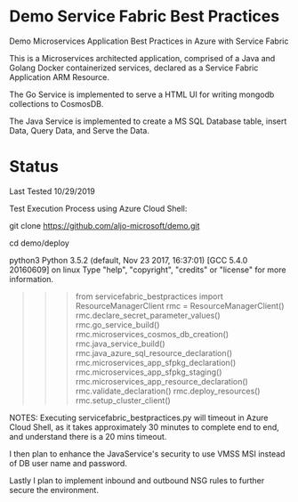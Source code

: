 # Demo Service Fabric Best Practices
Demo Microservices Application Best Practices in Azure with Service Fabric

This is a Microservices architected application, comprised of a Java and Golang Docker containerized services, declared as a Service Fabric Application ARM Resource.

The Go Service is implemented to serve a HTML UI for writing mongodb collections to CosmosDB.

The Java Service is implemented to create a MS SQL Database table, insert Data, Query Data, and Serve the Data.

# Status
Last Tested 10/29/2019

Test Execution Process using Azure Cloud Shell:

git clone https://github.com/aljo-microsoft/demo.git

cd demo/deploy

python3
Python 3.5.2 (default, Nov 23 2017, 16:37:01)
[GCC 5.4.0 20160609] on linux
Type "help", "copyright", "credits" or "license" for more information.
>>> from servicefabric_bestpractices import ResourceManagerClient
>>> rmc = ResourceManagerClient()
>>> rmc.declare_secret_parameter_values()
>>> rmc.go_service_build()
>>> rmc.microservices_cosmos_db_creation()
>>> rmc.java_service_build()
>>> rmc.java_azure_sql_resource_declaration()
>>> rmc.microservices_app_sfpkg_declaration()
>>> rmc.microservices_app_sfpkg_staging()
>>> rmc.microservices_app_resource_declaration()
>>> rmc.validate_declaration()
>>> rmc.deploy_resources()
>>> rmc.setup_cluster_client()

NOTES:
Executing servicefabric_bestpractices.py will timeout in Azure Cloud Shell, as it takes approximately 30 minutes to complete end to end, and understand there is a 20 mins timeout.

I then plan to enhance the JavaService's security to use VMSS MSI instead of DB user name and password.

Lastly I plan to implement inbound and outbound NSG rules to further secure the environment.
